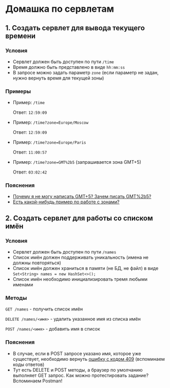 # Домашка по сервлетам

## 1. Создать сервлет для вывода текущего времени

### Условия

- Сервлет должен быть доступен по пути `/time`
- Время должно быть представлено в виде `hh:mm:ss`
- В запросе можно задать параметр `zone` (если параметр не задан, нужно вернуть время для текущей зоны)

### Примеры

- Пример: `/time`

  Ответ: `12:59:09`

- Пример: `/time?zone=Europe/Moscow`

  Ответ: `12:59:09`

- Пример: `/time?zone=Europe/Paris`

  Ответ: `11:00:57`

- Пример: `/time?zone=GMT%2b5` (запрашивается зона GMT+5)

  Ответ: `03:02:42`

### Пояснения

- [Почему я не могу написать GMT+5? Зачем писать GMT%2b5?](https://developers.google.com/maps/url-encoding?hl=ru#:~:text=%D0%92%20URL%20%D0%BD%D0%B5%D0%BB%D1%8C%D0%B7%D1%8F%20%D0%B8%D1%81%D0%BF%D0%BE%D0%BB%D1%8C%D0%B7%D0%BE%D0%B2%D0%B0%D1%82%D1%8C%20%D0%BD%D0%B5%D0%BA%D0%BE%D1%82%D0%BE%D1%80%D1%8B%D0%B5,%D1%81%D0%B8%D0%BC%D0%B2%D0%BE%D0%BB%D1%8B%20%D0%BD%D0%B5%20%D0%BA%D0%BE%D0%B4%D0%B8%D1%80%D1%83%D1%8E%D1%82%D1%81%D1%8F%2C%20%D0%B0%20%D0%B7%D0%B0%D0%BC%D0%B5%D0%BD%D1%8F%D1%8E%D1%82%D1%81%D1%8F.)
- [Есть какой-нибудь пример по работе с зонами?](https://www.baeldung.com/java-8-date-time-intro#zonedDateTime)

## 2. Создать сервлет для работы со списком имён

### Условия

- Сервлет должен быть доступен по пути `/names`
- Список имён должен поддерживать уникальность (имена не должны повторяться)
- Список имён должен храниться в памяти (не БД, не файл) в виде `Set<String> names = new HashSet<>();`
- Список имён необходимо инициализировать тремя любыми именами

### Методы

`GET /names` - получить список имён

`DELETE /names/<имя>` - удалить указанное имя из списка имён

`POST /names/<имя>` - добавить имя в список

### Пояснения

- В случае, если в POST запросе указано имя, которое уже существует, необходимо вернуть [ошибку с кодом 409](https://developer.mozilla.org/ru/docs/Web/HTTP/Status) (вспоминаем коды ответов)
- Тут есть DELETE и POST методы, а браузер по умолчанию выполняет GET запрос. Как можно протестировать задание? Вспоминаем Postman!
